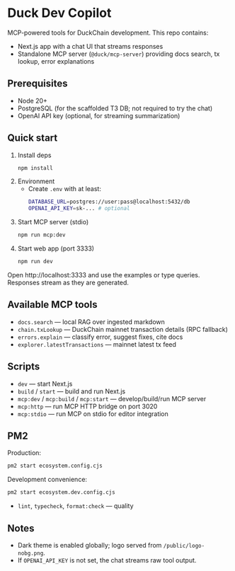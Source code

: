 # Duck Dev Copilot

MCP-powered tools for DuckChain development. This repo contains:

- Next.js app with a chat UI that streams responses
- Standalone MCP server (`@duck/mcp-server`) providing docs search, tx lookup, error explanations

## Prerequisites

- Node 20+
- PostgreSQL (for the scaffolded T3 DB; not required to try the chat)
- OpenAI API key (optional, for streaming summarization)

## Quick start

1. Install deps
   ```bash
   npm install
   ```
2. Environment
   - Create `.env` with at least:
     ```bash
     DATABASE_URL=postgres://user:pass@localhost:5432/db
     OPENAI_API_KEY=sk-... # optional
     ```
3. Start MCP server (stdio)
   ```bash
   npm run mcp:dev
   ```
4. Start web app (port 3333)
   ```bash
   npm run dev
   ```

Open http://localhost:3333 and use the examples or type queries. Responses stream as they are generated.

## Available MCP tools

- `docs.search` — local RAG over ingested markdown
- `chain.txLookup` — DuckChain mainnet transaction details (RPC fallback)
- `errors.explain` — classify error, suggest fixes, cite docs
- `explorer.latestTransactions` — mainnet latest tx feed

## Scripts

- `dev` — start Next.js
- `build` / `start` — build and run Next.js
- `mcp:dev` / `mcp:build` / `mcp:start` — develop/build/run MCP server
- `mcp:http` — run MCP HTTP bridge on port 3020
- `mcp:stdio` — run MCP on stdio for editor integration

## PM2

Production:
```bash
pm2 start ecosystem.config.cjs
```

Development convenience:
```bash
pm2 start ecosystem.dev.config.cjs
```
- `lint`, `typecheck`, `format:check` — quality

## Notes

- Dark theme is enabled globally; logo served from `/public/logo-nobg.png`.
- If `OPENAI_API_KEY` is not set, the chat streams raw tool output.
